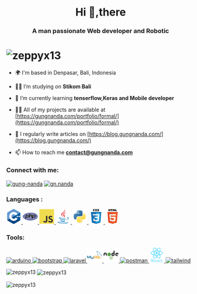 <h1 align="center">Hi 👋,there</h1>
<h3 align="center">A man passionate Web developer and Robotic</h3>

<h1 align="left"> <img src="https://komarev.com/ghpvc/?username=zeppyx13&label=Profile%20views&color=red&style=flat-square&abbreviated=true" alt="zeppyx13" /> </h1>

- 🌍  I'm based in Denpasar, Bali, Indonesia

- 👨‍🎓 I’m studying on **Stikom Bali**

- 🌱 I’m currently learning **tenserflow,Keras and Mobile developer**

- 👨‍💻 All of my projects are available at [https://gungnanda.com/portfolio/formal/](https://gungnanda.com/portfolio/formal/)

- 📝 I regularly write articles on [https://blog.gungnanda.com/](https://blog.gungnanda.com/)

- 📫 How to reach me **contact@gungnanda.com**

<h3 align="left">Connect with me:</h3>
<p align="left">
<a href="https://linkedin.com/in/gung-nanda" target="blank"><img align="center" src="https://raw.githubusercontent.com/rahuldkjain/github-profile-readme-generator/master/src/images/icons/Social/linked-in-alt.svg" alt="gung-nanda" height="30" width="40" /></a>
<a href="https://instagram.com/gn.nanda" target="blank"><img align="center" src="https://raw.githubusercontent.com/rahuldkjain/github-profile-readme-generator/master/src/images/icons/Social/instagram.svg" alt="gn.nanda" height="30" width="40" /></a>
</p>

<h3 align="left">Languages :</h3>
<a href="https://www.w3schools.com/cpp/" target="_blank" rel="noreferrer"> <img
        src="https://raw.githubusercontent.com/devicons/devicon/master/icons/cplusplus/cplusplus-original.svg"
        alt="cplusplus" width="40" height="40" /> </a>
<a href="https://www.php.net" target="_blank" rel="noreferrer"> <img
        src="https://raw.githubusercontent.com/devicons/devicon/master/icons/php/php-original.svg" alt="php" width="40"
        height="40" /> </a>
<a href="https://developer.mozilla.org/en-US/docs/Web/JavaScript" target="_blank" rel="noreferrer"> <img
        src="https://raw.githubusercontent.com/devicons/devicon/master/icons/javascript/javascript-original.svg"
        alt="javascript" width="40" height="40" /> </a>
<a href="https://www.java.com" target="_blank" rel="noreferrer"> <img
        src="https://raw.githubusercontent.com/devicons/devicon/master/icons/java/java-original.svg" alt="java"
        width="40" height="40" /> </a>
<a href="https://www.python.org" target="_blank" rel="noreferrer"> <img
        src="https://raw.githubusercontent.com/devicons/devicon/master/icons/python/python-original.svg" alt="python"
        width="40" height="40" /> </a>
<a href="https://www.w3schools.com/css/" target="_blank" rel="noreferrer"> <img
        src="https://raw.githubusercontent.com/devicons/devicon/master/icons/css3/css3-original-wordmark.svg" alt="css3"
        width="40" height="40" /> </a> <a href="https://www.djangoproject.com/" target="_blank" rel="noreferrer"> <a
        href="https://www.w3.org/html/" target="_blank" rel="noreferrer"> <img
            src="https://raw.githubusercontent.com/devicons/devicon/master/icons/html5/html5-original-wordmark.svg"
            alt="html5" width="40" height="40" /> </a>
    <h3 align="left">Tools:</h3>
    <p align="left"> <a href="https://www.arduino.cc/" target="_blank" rel="noreferrer"> <img
                src="https://cdn.worldvectorlogo.com/logos/arduino-1.svg" alt="arduino" width="40" height="40" /> </a>
        <a href="https://getbootstrap.com" target="_blank" rel="noreferrer"> <img
                src="https://cdn.worldvectorlogo.com/logos/bootstrap-5-1.svg" alt="bootstrap" width="40" height="40" />
        </a>
        <a href="https://laravel.com/" target="_blank" rel="noreferrer"> <img
                src="https://cdn.worldvectorlogo.com/logos/laravel-2.svg" alt="laravel" width="40" height="40" /> </a>
        <a href="https://www.mysql.com/" target="_blank" rel="noreferrer"> <img
                src="https://raw.githubusercontent.com/devicons/devicon/master/icons/mysql/mysql-original-wordmark.svg"
                alt="mysql" width="40" height="40" /> </a> <a href="https://nodejs.org" target="_blank"
            rel="noreferrer">
            <img src="https://raw.githubusercontent.com/devicons/devicon/master/icons/nodejs/nodejs-original-wordmark.svg"
                alt="nodejs" width="40" height="40" /> </a> <a href="https://postman.com" target="_blank"
            rel="noreferrer">
            <img src="https://www.vectorlogo.zone/logos/getpostman/getpostman-icon.svg" alt="postman" width="40"
                height="40" /> </a> <a href="https://reactjs.org/" target="_blank" rel="noreferrer"> <img
                src="https://raw.githubusercontent.com/devicons/devicon/master/icons/react/react-original-wordmark.svg"
                alt="react" width="40" height="40" /> </a> <a href="https://tailwindcss.com/" target="_blank"
            rel="noreferrer"> <img src="https://www.vectorlogo.zone/logos/tailwindcss/tailwindcss-icon.svg"
                alt="tailwind" width="40" height="40" /> </a>
    </p>

<p><img align="left" src="https://github-readme-stats.vercel.app/api/top-langs?username=zeppyx13&show_icons=true&theme=onedark&locale=en&layout=compact" alt="zeppyx13" /></p>

<p>&nbsp;<img align="center" src="https://github-readme-stats.vercel.app/api?username=zeppyx13&show_icons=true&theme=onedark&locale=en" alt="zeppyx13" /></p>

<p><img align="center" src="https://github-readme-streak-stats.herokuapp.com/?user=zeppyx13&" alt="zeppyx13" /></p>
